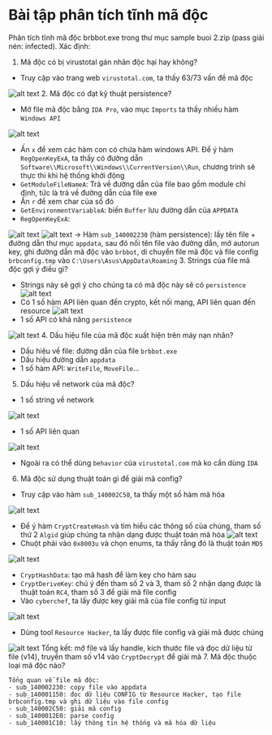 # Bài tập phân tích tĩnh mã độc
Phân tích tĩnh mã độc brbbot.exe trong thư mục sample buoi 2.zip (pass giải nén: infected). Xác định:
1. Mã độc có bị virustotal gán nhãn độc hại hay không?
- Truy cập vào trang web `virustotal.com`, ta thấy 63/73 vấn đề mã độc

![alt text](https://github.com/nhh9905/Phan-tich-ma-doc/blob/main/Phan%20tich%20tinh/1.png)
2. Mã độc có đạt kỹ thuật persistence?
- Mở file mã độc bằng `IDA Pro`, vào mục `Imports` ta thấy nhiều hàm `Windows API`

![alt text](https://github.com/nhh9905/Phan-tich-ma-doc/blob/main/Phan%20tich%20tinh/2.png)
- Ấn `x` để xem các hàm con có chứa hàm windows API. Để ý hàm `RegOpenKeyExA`, ta thấy có đường dẫn `Software\\Microsoft\\Windows\\CurrentVersion\\Run`, chương trình sẽ thực thi khi hệ thống khởi động
- `GetModuleFileNameA`: Trả về đường dẫn của file bao gồm module chỉ định, tức là trả về đường dẫn của file exe
- Ấn `r` để xem char của số đó
- `GetEnvironmentVariableA`: biến `Buffer` lưu đường dẫn của `APPDATA`
- `RegOpenKeyExA`: 

![alt text](https://github.com/nhh9905/Phan-tich-ma-doc/blob/main/Phan%20tich%20tinh/3.png)
![alt text](https://github.com/nhh9905/Phan-tich-ma-doc/blob/main/Phan%20tich%20tinh/4.png)
-> Hàm `sub_140002230` (hàm persistence): lấy tên file + đường dẫn thư mục `appdata`, sau đó nối tên file vào đường dẫn, mở autorun key, ghi đường dẫn mã độc vào `brbbot`, di chuyển file mã độc và file config `brbconfig.tmp` vào `C:\Users\Asus\AppData\Roaming`
3. Strings của file mã độc gợi ý điều gì?
- Strings này sẽ gợi ý cho chúng ta có mã độc này sẽ có `persistence`
![alt text](https://github.com/nhh9905/Phan-tich-ma-doc/blob/main/Phan%20tich%20tinh/5.png)
- Có 1 số hàm API liên quan đến crypto, kết nối mạng, API liên quan đến resource
![alt text](https://github.com/nhh9905/Phan-tich-ma-doc/blob/main/Phan%20tich%20tinh/6.png)
- 1 số API có khả năng `persistence`

![alt text](https://github.com/nhh9905/Phan-tich-ma-doc/blob/main/Phan%20tich%20tinh/7.png)
4. Dấu hiệu file của mã độc xuất hiện trên máy nạn nhân?
- Dấu hiệu về file: đường dẫn của file `brbbot.exe`
- Dấu hiệu đường dẫn `appdata`
- 1 số hàm API: `WriteFile`, `MoveFile`...
5. Dấu hiệu về network của mã độc?
- 1 số string về network

![alt text](https://github.com/nhh9905/Phan-tich-ma-doc/blob/main/Phan%20tich%20tinh/8.png)
- 1 số API liên quan

![alt text](https://github.com/nhh9905/Phan-tich-ma-doc/blob/main/Phan%20tich%20tinh/9.png)
- Ngoài ra có thể dùng `behavior` của `virustotal.com` mà ko cần dùng `IDA`
6. Mã độc sử dụng thuật toán gì để giải mã config?
- Truy cập vào hàm `sub_140002C50`, ta thấy một số hàm mã hóa

![alt text](https://github.com/nhh9905/Phan-tich-ma-doc/blob/main/Phan%20tich%20tinh/10.png)
- Để ý hàm `CryptCreateHash` và tìm hiểu các thông số của chúng, tham số thứ 2 `Algid` giúp chúng ta nhận dạng được thuật toán mã hóa
![alt text](https://github.com/nhh9905/Phan-tich-ma-doc/blob/main/Phan%20tich%20tinh/11.png)
- Chuột phải vào `0x8003u` và chọn enums, ta thấy rằng đó là thuật toán `MD5`

![alt text](https://github.com/nhh9905/Phan-tich-ma-doc/blob/main/Phan%20tich%20tinh/12.png)
- `CryptHashData`: tạo mã hash để làm key cho hàm sau
- `CryptDeriveKey`: chú ý đến tham số 2 và 3, tham số 2 nhận dạng được là thuật toán `RC4`, tham số 3 để giải mã file config
- Vào `cyberchef`, ta lấy được key giải mã của file config từ input

![alt text](https://github.com/nhh9905/Phan-tich-ma-doc/blob/main/Phan%20tich%20tinh/13.png)
- Dùng tool `Resource Hacker`, ta lấy được file config và giải mã được chúng

![alt text](https://github.com/nhh9905/Phan-tich-ma-doc/blob/main/Phan%20tich%20tinh/14.png)
Tổng kết: mở file và lấy handle, kích thước file và đọc dữ liệu từ file (v14), truyền tham số v14 vào `CryptDecrypt` để giải mã
7. Mã độc thuộc loại mã độc nào?

```
Tổng quan về file mã độc:
- sub_140002230: copy file vào appdata
- sub_140001150: đọc dữ liệu CONFIG từ Resource Hacker, tạo file brbconfig.tmp và ghi dữ liệu vào file config
- sub_140002C50: giải mã config
- sub_1400012E0: parse config
- sub_140001C10: lấy thông tin hệ thống và mã hóa dữ liệu
```
